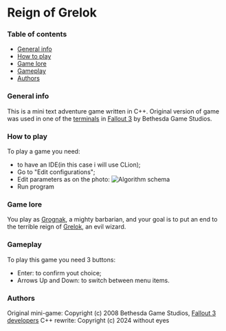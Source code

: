 # Reign of Grelok

### Table of contents
* [General info](#general-info)
* [How to play](#how-to-play)
* [Game lore](#game-lore)
* [Gameplay](#gameplay)
* [Authors](#authors)

### General info
This is a mini text adventure game written in C++. Original version of game was used in one of the [terminals](https://fallout.fandom.com/wiki/Reign_of_Grelok) in [Fallout 3](https://en.wikipedia.org/wiki/Fallout_3) by Bethesda Game Studios.

### How to play
To play a game you need:
* to have an IDE(in this case i will use CLion);
* Go to "Edit configurations";
* Edit parameters as on the photo:
![Algorithm schema](./other/images/screenshot/png)
* Run program

### Game lore
You play as [Grognak](https://fallout.fandom.com/wiki/Grognak), a mighty barbarian, and your goal is to put an end to the terrible reign of [Grelok](https://fallout.fandom.com/wiki/Grelok), an evil wizard.

### Gameplay
To play this game you need 3 buttons:
* Enter: to confirm yout choice;
* Arrows Up and Down: to switch between menu items.

### Authors
Original mini-game: Copyright (c) 2008 Bethesda Game Studios, [Fallout 3 developers](http://fallout.wikia.com/wiki/Fallout_3_developers)
C++ rewrite: Copyright (c) 2024 without eyes

